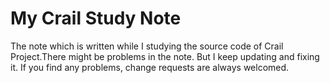 # My Crail Study Note

The note which is written while I studying the source code of Crail Project.There might be problems in the note. But I keep updating and fixing it. If you find any problems, change requests are always welcomed.

